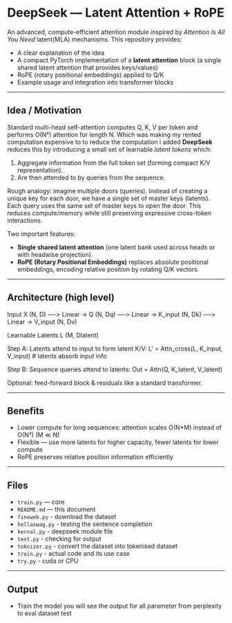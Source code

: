 # DeepSeek — Latent Attention + RoPE
An advanced, compute-efficient attention module inspired by *Attention Is All You Need* latent(MLA) mechanisms.
This repository provides:
- A clear explanation of the idea
- A compact PyTorch implementation of a **latent attention** block (a single shared latent attention that provides keys/values)
- RoPE (rotary positional embeddings) applied to Q/K
- Example usage and integration into transformer blocks

---

## Idea / Motivation

Standard multi-head self-attention computes Q, K, V per token and performs O(N²) attention for length N.
Which was making my rented computation expensive to to reduce the computation i added 
**DeepSeek** reduces this by introducing a small set of learnable *latent tokens* which:
1. Aggregate information from the full token set (forming compact K/V representation).
2. Are then attended to by queries from the sequence.

Rough analogy: imagine multiple doors (queries). Instead of creating a unique key for each door, we have a single set of master keys (latents). Each query uses the same set of master keys to open the door. This reduces compute/memory while still preserving expressive cross-token interactions.

Two important features:
- **Single shared latent attention** (one latent bank used across heads or with headwise projection).
- **RoPE (Rotary Positional Embeddings)** replaces absolute positional embeddings, encoding relative position by rotating Q/K vectors.

---

## Architecture (high level)

Input X (N, D)  ──> Linear → Q (N, Dq)
                 ──> Linear → K_input (N, Dk)
                 ──> Linear → V_input (N, Dv)

Learnable Latents L (M, Dlatent)

Step A: Latents attend to input to form latent K/V:
  L' = Attn_cross(L, K_input, V_input)   # latents absorb input info

Step B: Sequence queries attend to latents:
  Out = Attn(Q, K_latent, V_latent)

Optional: feed-forward block & residuals like a standard transformer.

---

## Benefits
- Lower compute for long sequences: attention scales O(N*M) instead of O(N²) (M ≪ N)
- Flexible — use more latents for higher capacity, fewer latents for lower compute
- RoPE preserves relative position information efficiently

---

## Files
- `train.py` — core  
- `README.md` — this document
- `fineweb.py` - download the dataset  
- `hellaswag.py` - testing the sentence completion 
- `kernal.py` - deepseek module file 
- `test.py` - checking for output
- `toknizer.py` - convert the dataset into tokenised dataset
- `train.py` - actual code and its use case
- `try.py` - cuda or CPU

---

## Output
- Train the model you will see the output for all parameter from perplexity to eval dataset test

